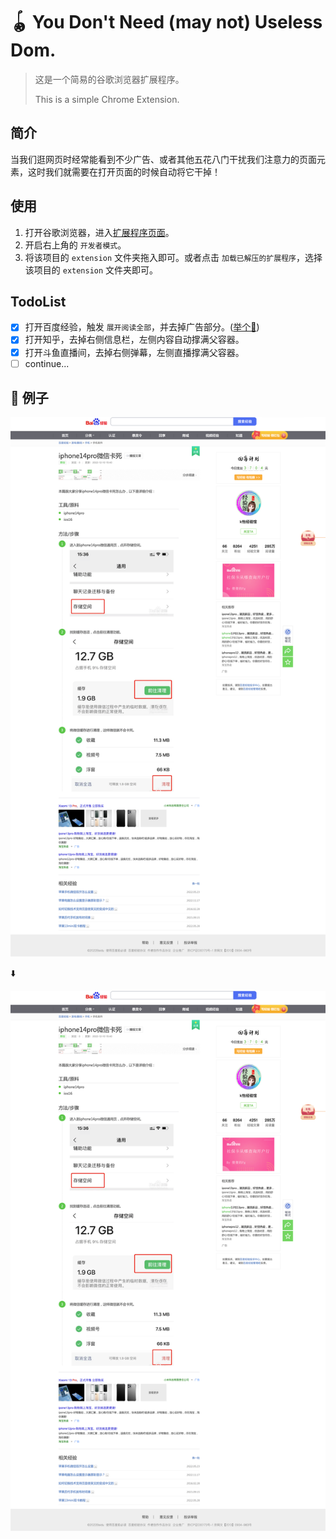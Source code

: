 # 🪀 You Don't Need (may not) Useless Dom.

> 这是一个简易的谷歌浏览器扩展程序。
> 
> This is a simple Chrome Extension.

## 简介
当我们逛网页时经常能看到不少广告、或者其他五花八门干扰我们注意力的页面元素，这时我们就需要在打开页面的时候自动将它干掉！

## 使用
  1. 打开谷歌浏览器，进入[扩展程序页面](chrome://extensions/)。
  2. 开启右上角的 `开发者模式`。
  3. 将该项目的 `extension` 文件夹拖入即可。或者点击 `加载已解压的扩展程序`，选择该项目的 `extension` 文件夹即可。

## TodoList
- [x] 打开百度经验，触发 `展开阅读全部`，并去掉广告部分。([举个🌰](#example))
- [x] 打开知乎，去掉右侧信息栏，左侧内容自动撑满父容器。
- [x] 打开斗鱼直播间，去掉右侧弹幕，左侧直播撑满父容器。
- [ ] continue...

## <span id="example">🌰 例子</span>
<img src="https://github.com/leedom92/You-Dont-Need-Useless-Dom/blob/master/screenshots/has-useless-dom.png" />

<span>⬇️</span>

<img src="https://github.com/leedom92/You-Dont-Need-Useless-Dom/blob/master/screenshots/has-useless-dom.png" />
